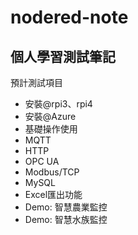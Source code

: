 # nodered-note

## 個人學習測試筆記
預計測試項目

- 安裝@rpi3、rpi4
- 安裝@Azure
- 基礎操作使用
- MQTT
- HTTP
- OPC UA
- Modbus/TCP
- MySQL
- Excel匯出功能
- Demo: 智慧農業監控
- Demo: 智慧水族監控

